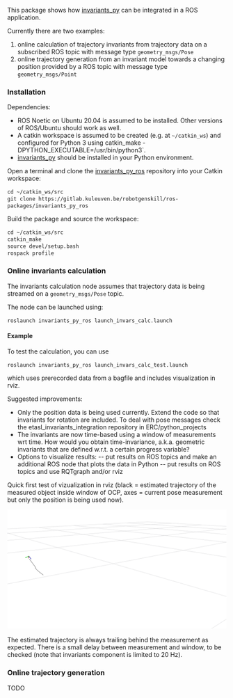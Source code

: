 This package shows how [invariants_py](https://github.com/trajectory-invariants/invariants_py) can be integrated in a ROS application. 

Currently there are two examples:

1. online calculation of trajectory invariants from trajectory data on a subscribed ROS topic with message type `geometry_msgs/Pose`
1. online trajectory generation from an invariant model towards a changing position provided by a ROS topic with message type `geometry_msgs/Point`

### Installation

Dependencies:

- ROS Noetic on Ubuntu 20.04 is assumed to be installed. Other versions of ROS/Ubuntu should work as well. 
- A catkin workspace is assumed to be created (e.g. at `~/catkin_ws`) and configured for Python 3 using catkin_make -DPYTHON_EXECUTABLE=/usr/bin/python3`.
- [invariants_py](https://github.com/trajectory-invariants/invariants_py) should be installed in your Python environment.

Open a terminal and clone the [invariants_py_ros](https://gitlab.kuleuven.be/robotgenskill/ros-packages/invariants_py_ros) repository into your Catkin workspace:
```shell
cd ~/catkin_ws/src
git clone https://gitlab.kuleuven.be/robotgenskill/ros-packages/invariants_py_ros
```

Build the package and source the workspace:
```shell
cd ~/catkin_ws/src
catkin_make
source devel/setup.bash
rospack profile
```

### Online invariants calculation

The invariants calculation node assumes that trajectory data is being streamed on a `geometry_msgs/Pose` topic.

The node can be launched using:

```shell
roslaunch invariants_py_ros launch_invars_calc.launch
```

#### Example 

To test the calculation, you can use

```shell
roslaunch invariants_py_ros launch_invars_calc_test.launch
```

which uses prerecorded data from a bagfile and includes visualization in rviz.

Suggested improvements:

- Only the position data is being used currently. Extend the code so that invariants for rotation are included. To deal with pose messages check the etasl_invariants_integration repository in ERC/python_projects
- The invariants are now time-based using a window of measurements wrt time. How would you obtain time-invariance, a.k.a. geometric invariants that are defined w.r.t. a certain progress variable? 
- Options to visualize results:
-- put results on ROS topics and make an additional ROS node that plots the data in Python
-- put results on ROS topics and use RQTgraph and/or rviz

Quick first test of vizualization in rviz (black = estimated trajectory of the measured object inside window of OCP, axes = current pose measurement but only the position is being used now).

![screenshot rviz](data/screenshot_rviz_trajectory.png)

The estimated trajectory is always trailing behind the measurement as expected. There is a small delay between measurement and window, to be checked (note that invariants component is limited to 20 Hz).

### Online trajectory generation

TODO
